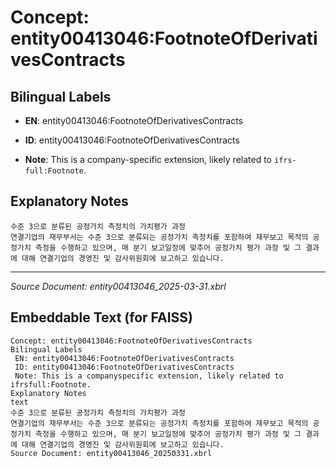 # Concept: entity00413046:FootnoteOfDerivativesContracts

## Bilingual Labels
- **EN**: entity00413046:FootnoteOfDerivativesContracts

- **ID**: entity00413046:FootnoteOfDerivativesContracts
- **Note**: This is a company-specific extension, likely related to `ifrs-full:Footnote`.

## Explanatory Notes
```text
수준 3으로 분류된 공정가치 측정치의 가치평가 과정
연결기업의 재무부서는 수준 3으로 분류되는 공정가치 측정치를 포함하여 재무보고 목적의 공정가치 측정을 수행하고 있으며, 매 분기 보고일정에 맞추어 공정가치 평가 과정 및 그 결과에 대해 연결기업의 경영진 및 감사위원회에 보고하고 있습니다.
```

---
*Source Document: entity00413046_2025-03-31.xbrl*
## Embeddable Text (for FAISS)
```text
Concept: entity00413046:FootnoteOfDerivativesContracts
Bilingual Labels
 EN: entity00413046:FootnoteOfDerivativesContracts
 ID: entity00413046:FootnoteOfDerivativesContracts
 Note: This is a companyspecific extension, likely related to ifrsfull:Footnote.
Explanatory Notes
text
수준 3으로 분류된 공정가치 측정치의 가치평가 과정
연결기업의 재무부서는 수준 3으로 분류되는 공정가치 측정치를 포함하여 재무보고 목적의 공정가치 측정을 수행하고 있으며, 매 분기 보고일정에 맞추어 공정가치 평가 과정 및 그 결과에 대해 연결기업의 경영진 및 감사위원회에 보고하고 있습니다.
Source Document: entity00413046_20250331.xbrl
```